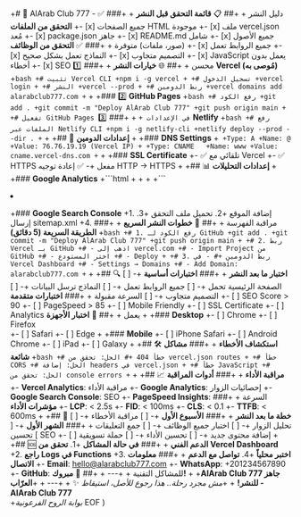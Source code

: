 +# 🚀 AlArab Club 777 - دليل النشر
+
+## 📋 **قائمة التحقق قبل النشر**
+
+### ✅ **التحقق من الملفات**
+- [x] جميع الصفحات HTML موجودة
+- [x] ملف vercel.json مُعد
+- [x] package.json جاهز
+- [x] README.md شامل
+- [x] جميع الأصول (صور، ملفات) متوفرة
+
+### ✅ **التحقق من الوظائف**
+- [x] جميع الروابط تعمل
+- [x] النماذج تعمل بشكل صحيح
+- [x] التصميم متجاوب
+- [x] JavaScript يعمل بدون أخطاء
+- [x] SEO محسن
+
+## 🌐 **خيارات النشر**
+
+### 1️⃣ **Vercel (مُوصى به)**
+```bash
+# تثبيت Vercel CLI
+npm i -g vercel
+
+# تسجيل الدخول
+vercel login
+
+# النشر
+vercel --prod
+
+# ربط الدومين
+vercel domains add alarabclub777.com
+```
+
+### 2️⃣ **GitHub Pages**
+```bash
+# رفع الكود
+git add .
+git commit -m "Deploy AlArab Club 777"
+git push origin main
+
+# تفعيل GitHub Pages في الإعدادات
+```
+
+### 3️⃣ **Netlify**
+```bash
+# رفع الملفات عبر Netlify CLI
+npm i -g netlify-cli
+netlify deploy --prod --dir .
+```
+
+## 🔧 **إعدادات الدومين**
+
+### **DNS Settings**
+```
+Type: A
+Name: @
+Value: 76.76.19.19 (Vercel IP)
+
+Type: CNAME  
+Name: www
+Value: cname.vercel-dns.com
+```
+
+### **SSL Certificate**
+- ✅ تلقائي مع Vercel
+- ✅ HTTPS مفعل
+- ✅ إعادة توجيه HTTP → HTTPS
+
+## 📊 **إعدادات التحليلات**
+
+### **Google Analytics**
+```html
+<!-- إضافة في <head> -->
+<script async src="https://www.googletagmanager.com/gtag/js?id=GA_MEASUREMENT_ID"></script>
+<script>
+  window.dataLayer = window.dataLayer || [];
+  function gtag(){dataLayer.push(arguments);}
+  gtag('js', new Date());
+  gtag('config', 'GA_MEASUREMENT_ID');
+</script>
+```
+
+### **Google Search Console**
+1. إضافة الموقع
+2. تحميل ملف التحقق
+3. إرسال sitemap.xml
+4. مراقبة الفهرسة
+
+## 🚀 **خطوات النشر السريع**
+
+### **الطريقة السريعة (5 دقائق)**
+```bash
+# 1. رفع الكود لـ GitHub
+git add .
+git commit -m "Deploy AlArab Club 777"
+git push origin main
+
+# 2. ربط Vercel بـ GitHub
+# - اذهب إلى vercel.com
+# - Import Project من GitHub
+# - اختر المستودع
+# - Deploy
+
+# 3. ربط الدومين
+# - في Vercel Dashboard
+# - Settings → Domains
+# - Add Domain: alarabclub777.com
+```
+
+## 🔍 **اختبار ما بعد النشر**
+
+### **اختبارات أساسية**
+- [ ] الصفحة الرئيسية تحمل
+- [ ] جميع الروابط تعمل
+- [ ] النماذج ترسل البيانات
+- [ ] التصميم متجاوب
+- [ ] السرعة مقبولة
+
+### **اختبارات متقدمة**
+- [ ] SEO Score > 90
+- [ ] PageSpeed > 85
+- [ ] Mobile Friendly
+- [ ] SSL Certificate
+- [ ] Analytics يعمل
+
+## 📱 **اختبار الأجهزة**
+
+### **Desktop**
+- [ ] Chrome
+- [ ] Firefox  
+- [ ] Safari
+- [ ] Edge
+
+### **Mobile**
+- [ ] iPhone Safari
+- [ ] Android Chrome
+- [ ] iPad
+- [ ] Galaxy
+
+## 🛠️ **استكشاف الأخطاء**
+
+### **مشاكل شائعة**
+```bash
+# خطأ 404
+# الحل: تحقق من vercel.json routes
+
+# خطأ CORS
+# الحل: إضافة headers في vercel.json
+
+# خطأ JavaScript
+# الحل: تحقق من console errors
+```
+
+## 📈 **مراقبة الأداء**
+
+### **أدوات المراقبة**
+- **Vercel Analytics**: مراقبة الأداء
+- **Google Analytics**: إحصائيات الزوار
+- **Google Search Console**: SEO
+- **PageSpeed Insights**: السرعة
+
+### **مؤشرات الأداء**
+- **LCP**: < 2.5s
+- **FID**: < 100ms
+- **CLS**: < 0.1
+- **TTFB**: < 600ms
+
+## 🎯 **خطة ما بعد النشر**
+
+### **الأسبوع الأول**
+- [ ] مراقبة الأخطاء
+- [ ] تحليل الزوار
+- [ ] اختبار جميع الوظائف
+- [ ] جمع التعليقات
+
+### **الشهر الأول**
+- [ ] تحسين SEO
+- [ ] إضافة محتوى جديد
+- [ ] تحسين الأداء
+- [ ] حملة تسويقية
+
+## 🆘 **الدعم الفني**
+
+### **في حالة المشاكل**
+1. **تحقق من Vercel Dashboard**
+2. **راجع Logs في Functions**
+3. **اختبر محلياً**
+4. **تواصل مع الدعم**
+
+### **معلومات الاتصال**
+- **Email**: hello@alarabclub777.com
+- **WhatsApp**: +201234567890
+- **GitHub**: للمشاكل التقنية
+
+---
+
+## 🎉 **مبروك!**
+
+**AlArab Club 777 جاهز للنشر!**
+
+*مش مجرد رحلة.. هذا رجوع للأصل، استيقاظ* ✨
+
+---
+
+**العرّاب - AlArab Club 777**  
+*بوابة الروح الفرعونية*
EOF
)
